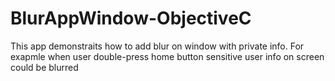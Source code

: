 # BlurAppWindow-ObjectiveC
This app demonstraits how to add blur on window with private info. For exapmle when user double-press home button sensitive user info on screen could be blurred
